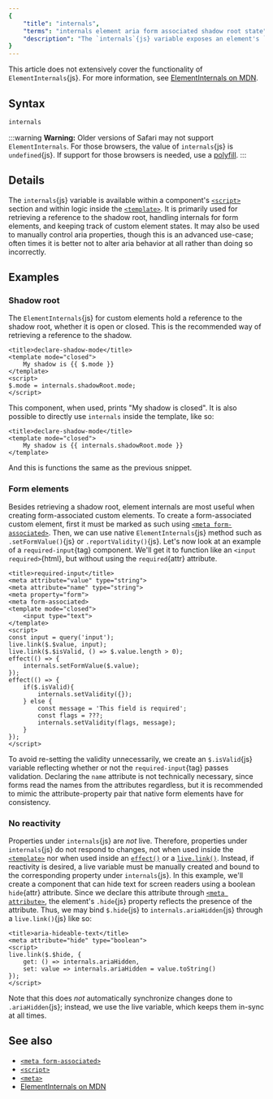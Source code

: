```yaml
---
{
	"title": "internals",
	"terms": "internals element aria form associated shadow root state",
	"description": "The `internals`{js} variable exposes an element's `ElementInternals`{js} and is available within a component's `<script>`{yz} and `<template>`{yz} sections."
}
---
```


This article does not extensively cover the functionality of `ElementInternals`{js}. For more information, see [ElementInternals on MDN](https://developer.mozilla.org/en-US/docs/Web/API/ElementInternals).

## Syntax

```js
internals
```

:::warning
**Warning:** Older versions of Safari may not support `ElementInternals`. For those browsers, the value of `internals`{js} is `undefined`{js}. If support for those browsers is needed, use a [polyfill](https://unpkg.com/element-internals-polyfill).
:::

## Details

The `internals`{js} variable is available within a component's [`<script>`](/docs/components/script/) section and within logic inside the [`<template>`](/docs/components/template/). It is primarily used for retrieving a reference to the shadow root, handling internals for form elements, and keeping track of custom element states. It may also be used to manually control aria properties, though this is an advanced use-case; often times it is better not to alter aria behavior at all rather than doing so incorrectly.

## Examples

### Shadow root

The `ElementInternals`{js} for custom elements hold a reference to the shadow root, whether it is open or closed. This is the recommended way of retrieving a reference to the shadow.

```yz
<title>declare-shadow-mode</title>
<template mode="closed">
	My shadow is {{ $.mode }}
</template>
<script>
$.mode = internals.shadowRoot.mode;
</script>
```

This component, when used, prints "My shadow is closed". It is also possible to directly use `internals` inside the template, like so:

```yz
<title>declare-shadow-mode</title>
<template mode="closed">
	My shadow is {{ internals.shadowRoot.mode }}
</template>
```

And this is functions the same as the previous snippet.

### Form elements

Besides retrieving a shadow root, element internals are most useful when creating form-associated custom elements. To create a form-associated custom element, first it must be marked as such using [`<meta form-associated>`](/docs/components/meta/form-associated/). Then, we can use native `ElementInternals`{js} method such as `.setFormValue()`{js} or `.reportValidity()`{js}. Let's now look at an example of a `required-input`{tag} component. We'll get it to function like an `<input required>`{html}, but without using the `required`{attr} attribute.

```yz
<title>required-input</title>
<meta attribute="value" type="string">
<meta attribute="name" type="string">
<meta property="form">
<meta form-associated>
<template mode="closed">
	<input type="text">
</template>
<script>
const input = query('input');
live.link($.$value, input);
live.link($.$isValid, () => $.value.length > 0);
effect(() => {
	internals.setFormValue($.value);
});
effect(() => {
	if($.isValid){
		internals.setValidity({});
	} else {
		const message = 'This field is required';
		const flags = ???;
		internals.setValidity(flags, message);
	}
});
</script>
```

To avoid re-setting the validity unnecessarily, we create an `$.isValid`{js} variable reflecting whether or not the `required-input`{tag} passes validation. Declaring the `name` attribute is not technically necessary, since forms read the names from the attributes regardless, but it is recommended to mimic the attribute-property pair that native form elements have for consistency.

### No reactivity

Properties under `internals`{js} are _not_ live. Therefore, properties under `internals`{js} do not respond to changes, not when used inside the [`<template>`](/docs/components/template/) nor when used inside an [`effect()`](/docs/effect/) or a [`live.link()`](/docs/live/link/). Instead, if reactivity is desired, a live variable must be manually created and bound to the corresponding property under `internals`{js}. In this example, we'll create a component that can hide text for screen readers using a boolean `hide`{attr} attribute. Since we declare this attribute through [`<meta attribute>`](/docs/components/meta/attribute/), the element's `.hide`{js} property reflects the presence of the attribute. Thus, we may bind `$.hide`{js} to `internals.ariaHidden`{js} through a `live.link()`{js} like so:

```yz
<title>aria-hideable-text</title>
<meta attribute="hide" type="boolean">
<script>
live.link($.$hide, {
	get: () => internals.ariaHidden,
	set: value => internals.ariaHidden = value.toString()
});
</script>
```

Note that this does _not_ automatically synchronize changes done to `.ariaHidden`{js}; instead, we use the live variable, which keeps them in-sync at all times.

## See also

- [`<meta form-associated>`](/docs/components/meta/form-associated/)
- [`<script>`](/docs/components/script/)
- [`<meta>`](/docs/components/meta/)
- [ElementInternals on MDN](https://developer.mozilla.org/en-US/docs/Web/API/ElementInternals)

